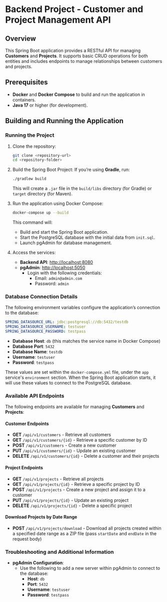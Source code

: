 # Backend Project - Customer and Project Management API

## Overview

This Spring Boot application provides a RESTful API for managing **Customers** and **Projects**. It supports basic CRUD operations for both entities and includes endpoints to manage relationships between customers and projects.

## Prerequisites

- **Docker** and **Docker Compose** to build and run the application in containers.
- **Java 17** or higher (for development).

## Building and Running the Application

### Running the Project

1. Clone the repository:
   ```bash
   git clone <repository-url>
   cd <repository-folder>
   ```
2. Build the Spring Boot Project:
    If you’re using **Gradle**, run:
      ```bash
      ./gradlew build
      ```
   This will create a `.jar` file in the `build/libs` directory (for Gradle) or `target` directory (for Maven).

3. Run the application using Docker Compose:
   ```bash
   docker-compose up --build
   ```

   This command will:
    - Build and start the Spring Boot application.
    - Start the PostgreSQL database with the initial data from `init.sql`.
    - Launch pgAdmin for database management.

4. Access the services:
    - **Backend API**: [http://localhost:8080](http://localhost:8080)
    - **pgAdmin**: [http://localhost:5050](http://localhost:5050)
        - Login with the following credentials:
            - Email: `admin@admin.com`
            - Password: `admin`

### Database Connection Details

The following environment variables configure the application’s connection to the database:

```yaml
SPRING_DATASOURCE_URL: jdbc:postgresql://db:5432/testdb
SPRING_DATASOURCE_USERNAME: testuser
SPRING_DATASOURCE_PASSWORD: testpass
```

- **Database Host**: `db` (this matches the service name in Docker Compose)
- **Database Port**: `5432`
- **Database Name**: `testdb`
- **Username**: `testuser`
- **Password**: `testpass`

These values are set within the `docker-compose.yml` file, under the `app` service's `environment` section. When the Spring Boot application starts, it will use these values to connect to the PostgreSQL database.

### Available API Endpoints

The following endpoints are available for managing **Customers** and **Projects**:

#### Customer Endpoints
- **GET** `/api/v1/customers` - Retrieve all customers
- **GET** `/api/v1/customers/{id}` - Retrieve a specific customer by ID
- **POST** `/api/v1/customers` - Create a new customer
- **PUT** `/api/v1/customers/{id}` - Update an existing customer
- **DELETE** `/api/v1/customers/{id}` - Delete a customer and their projects

#### Project Endpoints
- **GET** `/api/v1/projects` - Retrieve all projects
- **GET** `/api/v1/projects/{id}` - Retrieve a specific project by ID
- **POST** `/api/v1/projects` - Create a new project and assign it to a customer
- **PUT** `/api/v1/projects/{id}` - Update an existing project
- **DELETE** `/api/v1/projects/{id}` - Delete a specific project

#### Download Projects by Date Range
- **POST** `/api/v1/projects/download` - Download all projects created within a specified date range as a ZIP file (pass `startDate` and `endDate` in the request body)

### Troubleshooting and Additional Information

- **pgAdmin Configuration**:
    - Use the following to add a new server within pgAdmin to connect to the database:
        - **Host**: `db`
        - **Port**: `5432`
        - **Username**: `testuser`
        - **Password**: `testpass`
    

